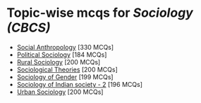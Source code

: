 # Topic-wise mcqs for *Sociology (CBCS)*

- [Social Anthropology](https://mcqmate.com/topic/social-anthropology) [330 MCQs]
- [Political Sociology](https://mcqmate.com/topic/political-sociology) [184 MCQs]
- [Rural Sociology](https://mcqmate.com/topic/rural-sociology) [200 MCQs]
- [Sociological Theories](https://mcqmate.com/topic/sociological-theories) [200 MCQs]
- [Sociology of Gender](https://mcqmate.com/topic/sociology-of-gender) [199 MCQs]
- [Sociology of Indian society \- 2](https://mcqmate.com/topic/sociology-of-indian-society-2) [196 MCQs]
- [Urban Sociology](https://mcqmate.com/topic/urban-sociology) [200 MCQs]
